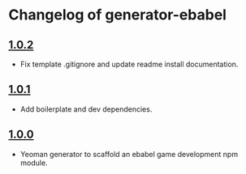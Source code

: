 # Changelog of generator-ebabel

## [1.0.2](https://github.com/ebabel-eu/generator-ebabel/releases/tag/v1.0.2)
- Fix template .gitignore and update readme install documentation.

## [1.0.1](https://github.com/ebabel-eu/generator-ebabel/releases/tag/v1.0.1)
- Add boilerplate and dev dependencies.

## [1.0.0](https://github.com/ebabel-eu/generator-ebabel/releases/tag/v1.0.0)
- Yeoman generator to scaffold an ebabel game development npm module.
